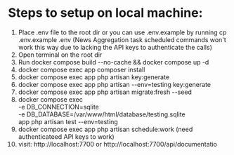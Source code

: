 # Steps to setup on local machine:

1. Place .env file to the root dir or you can use .env.example by running cp .env.example .env (News Aggregation task scheduled commands won't work this way due to lacking the API keys to authenticate the calls)
2. Open terminal on the root dir
3. Run docker compose build --no-cache && docker compose up -d
4. docker compose exec app composer install
5. docker compose exec app php artisan key:generate
6. docker compose exec app php artisan --env=testing key:generate
7. docker compose exec app php artisan migrate:fresh --seed
8. docker compose exec \
  -e DB_CONNECTION=sqlite \
  -e DB_DATABASE=/var/www/html/database/testing.sqlite \
  app php artisan test --env=testing
9. docker compose exec app php artisan schedule:work (need authenticateed API keys to work)
10. visit: http://localhost:7700 or http://localhost:7700/api/documentatio
